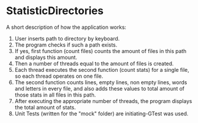 # StatisticDirectories
A short description of how the application works:
1. User inserts path to directory by keyboard.
2. The program checks if such a path exists.
3. If yes, first function (count files) counts the amount of files in this path and displays this amount.
4. Then a number of threads equal to the amount of files is created.
5. Each thread executes the second function (count stats) for a single file, so each thread operates on one file.
6. The second function counts lines, empty lines, non empty lines, words and letters in every file, and also adds these values to total amount of those stats in all files in this path.
7. After executing the appropriate number of threads, the program displays the total amount of stats.
8. Unit Tests (written for the "mock" folder) are initiating-GTest was used.